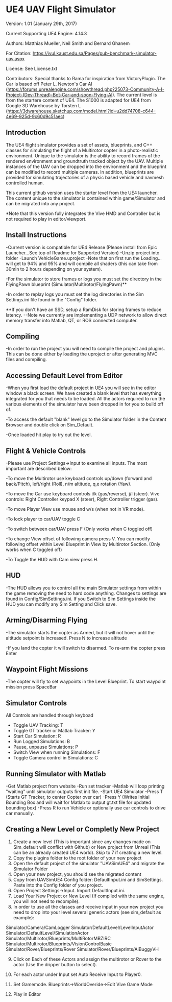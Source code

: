 # UE4 UAV Flight Simulator

Version: 1.01 (January 29th, 2017)

Current Supporting UE4 Engine: 4.14.3

Authors: Matthias Mueller, Neil Smith and Bernard Ghanem

For Citation: https://ivul.kaust.edu.sa/Pages/pub-benchmark-simulator-uav.aspx

License: See License.txt

Contributors: Special thanks to Rama for inspiration from VictoryPlugin. The Car is based off Peter L. Newton's Car AI (https://forums.unrealengine.com/showthread.php?25073-Community-A-I-Project-(Dev-Thread)-Bot-Car-and-soon-Flying-AI). The current level is from the startere content of UE4. The S1000 is adapted for UE4 from Google 3D Warehouse by Torsten L (https://3dwarehouse.sketchup.com/model.html?id=u2dd74708-c644-4e69-925d-9c60d9c51aec)

## Introduction

The UE4 flight simulator provides a set of assets, blueprints, and C++ classes for simulating the flight of a Multirotor copter in a photo-realistic environment. Unique to the simulator is the ability to record frames of the rendered environment and groundtruth tracked object by the UAV. Multiple instances of the UAV can be dropped into the environment and the blueprint can be modified to record multiple cameras. In addition, blueprints are provided for simulating trajectories of a physic based vehicle and navmesh controlled human.

This current github version uses the starter level from the UE4 launcher. The content unique to the simulator is contained within game/Simulator and can be migrated into any project.

*Note that this version fully integrates the Vive HMD and Controller but is not required to play in editor/viewport.

## Install Instructions

-Current version is compatible for UE4 Release (Please install from Epic Launcher...See top of Readme for Supported Version)
-Unzip project into folder
-Launch VehicleGame.uproject
-Note that on first run the Loading... will get to 94% and 95% and will compile all shaders (this can take from 30min to 2 hours depending on your system).

-For the simulator to store frames or logs you must set the directory in the FlyingPawn blueprint (Simulator/Multirotor/FlyingPawn)**

-In order to replay logs you must set the log directories in the Sim Settings.ini file found in the "Config" folder. 

**If you don't have an SSD, setup a RamDisk for storing frames to reduce latency. --Note we currently are implementing a UDP network to allow direct memory transfer into Matlab, QT, or ROS connected computer.

## Compiling

-In order to run the project you will need to compile the project and plugins. This can be done either by loading the uproject or after generating MVC files and compiling.

## Accessing Default Level from Editor

-When you first load the default project in UE4 you will see in the editor window a black screen. We have created a blank level that has everything integrated for you that needs to be loaded. All the actors required to run the various elements of the simulator have been dropped in for you to build off of.

-To access the default "blank" level go to the Simulator folder in the Content Browser and double click on Sim_Default. 

-Once loaded hit play to try out the level.

## Flight & Vehicle Controls

-Please use Project Settings->Input to examine all inputs. The most important are described below:

-To move the Multirotor use keyboard controls up/down (forward and back/Pitch), left/right (Roll), n/m altitude, q,e rotation (Yaw).
  
-To move the Car use keyboard controls i/k (gas/reverse), j/l (steer). Vive controls: Right Controller keypad X (steer), Right Controller trigger (gas).

-To move Player View use mouse and w/s (when not in VR mode).

-To lock player to car/UAV toggle C

-To switch between car/UAV press F (Only works when C toggled off)

-To change View offset of following camera press V. You can modify following offset within Level Blueprint in View by Multirotor Section. (Only works when C toggled off)

-To Toggle the HUD with Cam view press H.

## HUD

-The HUD allows you to control all the main Simulator settings from within the game removing the need to hard code anything. Changes to settings are found in Config/SimSettings.ini. If you Switch to Sim Settings inside the HUD you can modify any Sim Setting and Click save.

## Arming/Disarming Flying

-The simulator starts the copter as Armed, but it will not hover until the altitude setpoint is increased. Press N to increase altitude

-If you land the copter it will switch to disarmed. To re-arm the copter press Enter

## Waypoint Flight Missions

-The copter will fly to set waypoints in the Level Blueprint. To start waypoint mission press SpaceBar

## Simulator Controls

All Controls are handled through keyboad
- Toggle UAV Tracking: T
- Toggle GT tracker or Matlab Tracker: Y
- Start Car Simulation: R
- Run Logged Simulations: B
- Pause, unpause Simulations: P
- Switch View when running Simulations: F
- Toggle Camera control in Simulations: C

## Running Simulator with Matlab

-Get Matlab project from website
-Run set tracker
-Matlab will loop printing "waiting" until simulator outputs first init file.
-Start UE4 Simulator
-Press T (Starts GT Tracker, to center Copter over car)
-Press Y (Writes Initial Bounding Box and will wait for Matlab to output gt.txt file for updated bounding box)
-Press R to run Vehicle or optionally use car controls to drive car manually.


## Creating a New Level or Completly New Project

1. Create a new level (This is important since any changes made on Sim_default will conflict with Github) or New project from Unreal (This can be an already created UE4 world). Skip to 7 if creating a new level.
2. Copy the plugins folder to the root folder of your new project
3. Open the default project of the simulator "UAVSimUE4" and migrate the Simulator Folder
4. Open your new project, you should see the migrated content
5. Copy from UAVSimUE4 Config folder: DefaultInput.ini and SimSettings. Paste into the Config folder of you project.
6. Open Project Settings->Input. Import DefaultInput.ini.
7. Load Your New Project or New Level (If compiled with the same engine, you will not need to recompile). 
8. In order to use all the classes and receive input in your new project you need to drop into your level several generic actors (see sim_default as example):

Simulator/Camera/CamLogger
Simulator/DefaultLevel/LevelInputActor
Simulator/DefaultLevel/SimulationActor
Simulator/Multirotor/Blueprints/MultiRotorMBZIRC
Simulator/Multirotor/Blueprints/VisionControlBasic
Simulator/Rover/Blueprints/Rover
Simulator/Rover/Blueprints/AiBuggyVH

9. Click on Each of these Actors and assign the multirotor or Rover to the actor (Use the dripper button to select).

10. For each actor under Input set Auto Receive Input to Player0. 
11. Set Gamemode. Blueprints->WorldOveride->Edit Vive Game Mode
12. Play in Editor
